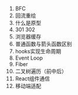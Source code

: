 
1. BFC
2. 回流重绘
3. 什么是原型
4. 301 302
5. 浏览器缓存
6. 普通函数与箭头函数区别
7. hooks实现生命周期
8. Event Loop
9. Fiber
10. 二叉树遍历（前中后）
11. React组件通信
12. 移动端适配